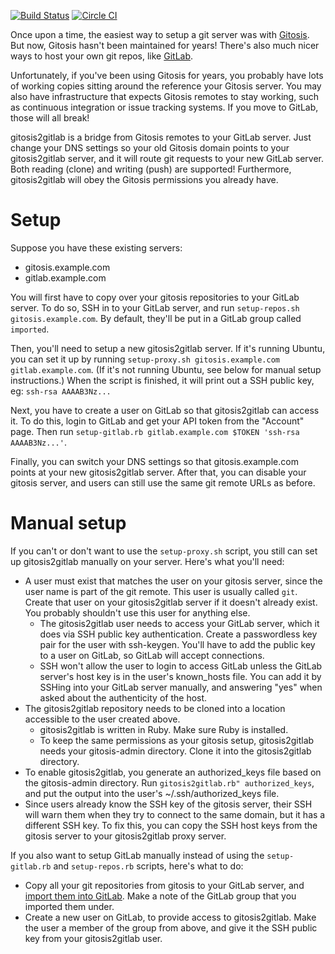 [![Build Status](https://travis-ci.org/vasi/gitosis2gitlab.svg?branch=master)](https://travis-ci.org/vasi/gitosis2gitlab)
[![Circle CI](https://circleci.com/gh/vasi/gitosis2gitlab.svg?style=svg)](https://circleci.com/gh/vasi/gitosis2gitlab)

Once upon a time, the easiest way to setup a git server was with [Gitosis](http://git-scm.com/book/en/v1/Git-on-the-Server-Gitosis). But now, Gitosis hasn't been maintained for years! There's also much nicer ways to host  your own git repos, like [GitLab](https://about.gitlab.com/).

Unfortunately, if you've been using Gitosis for years, you probably have lots of working copies sitting around the reference your Gitosis server. You may also have infrastructure that expects Gitosis remotes to stay working, such as continuous integration or issue tracking systems. If you move to GitLab, those will all break!

gitosis2gitlab is a bridge from Gitosis remotes to your GitLab server. Just change your DNS settings so your old Gitosis domain points to your gitosis2gitlab server, and it will route git requests to your new GitLab server. Both reading (clone) and writing (push) are supported! Furthermore, gitosis2gitlab will obey the Gitosis permissions you already have.

Setup
=====

Suppose you have these existing servers:
* gitosis.example.com
* gitlab.example.com

You will first have to copy over your gitosis repositories to your GitLab server. To do so, SSH in to your GitLab server, and run ```setup-repos.sh gitosis.example.com```. By default, they'll be put in a GitLab group called ```imported```.

Then, you'll need to setup a new gitosis2gitlab server. If it's running Ubuntu, you can set it up by running ```setup-proxy.sh gitosis.example.com gitlab.example.com```. (If it's not running Ubuntu, see below for manual setup instructions.) When the script is finished, it will print out a SSH public key, eg: ```ssh-rsa AAAAB3Nz...```

Next, you have to create a user on GitLab so that gitosis2gitlab can access it. To do this, login to GitLab and get your API token from the "Account" page. Then run ```setup-gitlab.rb gitlab.example.com $TOKEN 'ssh-rsa AAAAB3Nz...'```.

Finally, you can switch your DNS settings so that gitosis.example.com points at your new gitosis2gitlab server. After that, you can disable your gitosis server, and users can still use the same git remote URLs as before.

Manual setup
============

If you can't or don't want to use the ```setup-proxy.sh``` script, you still can set up gitosis2gitlab manually on your server. Here's what you'll need:

* A user must exist that matches the user on your gitosis server, since the user name is part of the git remote. This user is usually called ```git```. Create that user on your gitosis2gitlab server if it doesn't already exist. You probably shouldn't use this user for anything else.
  * The gitosis2gitlab user needs to access your GitLab server, which it does via SSH public key authentication. Create a passwordless key pair for the user with ssh-keygen. You'll have to add the public key to a user on GitLab, so GitLab will accept connections.
  * SSH won't allow the user to login to access GitLab unless the GitLab server's host key is in the user's known_hosts file. You can add it by SSHing into your GitLab server manually, and answering "yes" when asked about the authenticity of the host.
* The gitosis2gitlab repository needs to be cloned into a location accessible to the user created above.
  * gitosis2gitlab is written in Ruby. Make sure Ruby is installed.
  * To keep the same permissions as your gitosis setup, gitosis2gitlab needs your gitosis-admin directory. Clone it into the gitosis2gitlab directory.
* To enable gitosis2gitlab, you generate an authorized_keys file based on the gitosis-admin directory. Run ```gitosis2gitlab.rb" authorized_keys```, and put the output into the user's ~/.ssh/authorized_keys file.
* Since users already know the SSH key of the gitosis server, their SSH will warn them when they try to connect to the same domain, but it has a different SSH key. To fix this, you can copy the SSH host keys from the gitosis server to your gitosis2gitlab proxy server.

If you also want to setup GitLab manually instead of using the ```setup-gitlab.rb``` and ```setup-repos.rb``` scripts, here's what to do:

* Copy all your git repositories from gitosis to your GitLab server, and [import them into GitLab](https://gitlab.com/gitlab-org/gitlab-ce/blob/master/doc/raketasks/import.md). Make a note of the GitLab group that you imported them under.
* Create a new user on GitLab, to provide access to gitosis2gitlab. Make the user a member of the group from above, and give it the SSH public key from your gitosis2gitlab user.
